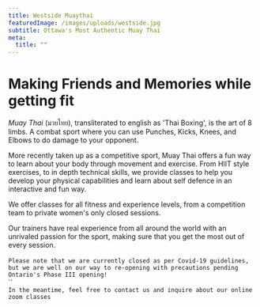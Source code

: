 ```yaml
---
title: Westside Muaythai
featuredImage: /images/uploads/westside.jpg
subtitle: Ottawa's Most Authentic Muay Thai
meta:
  title: ""
---
```

# Making Friends and Memories while getting fit

*Muay Thai* (มวยไทย), transliterated to english as 'Thai Boxing', is the art of 8 limbs. A combat sport where you can use Punches, Kicks, Knees, and Elbows to do damage to your opponent.

More recently taken up as a competitive sport, Muay Thai offers a fun way to learn about your body through movement and exercise. From HIIT style exercises, to in depth technical skills, we provide classes to help you develop your physical capabilities and learn about self defence in an interactive and fun way.

We offer classes for all fitness and experience levels, from a competition team to private women's only closed sessions.

Our trainers have real experience from all around the world with an unrivaled passion for the sport, making sure that you get the most out of every session.\
\
`Please note that we are currently closed as per Covid-19 guidelines, but we are well on our way to re-opening with precautions pending Ontario's Phase III opening!`\
``\
`In the meantime, feel free to contact us and inquire about our online zoom classes`